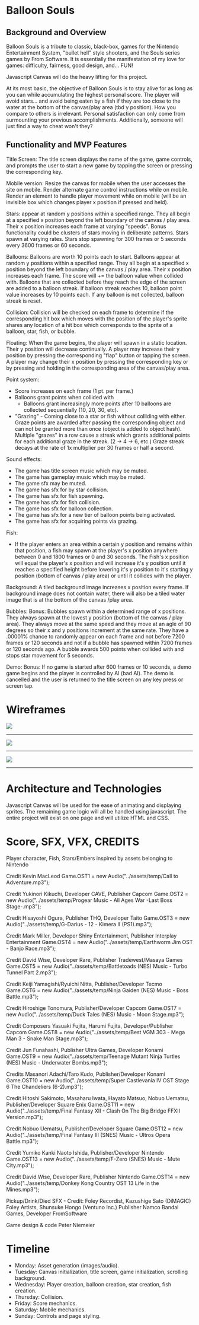 # Balloon Souls

## Background and Overview
Balloon Souls is a tribute to classic, black-box, games for the Nintendo Entertainment System, "bullet hell" style shooters, and the Souls series games by From Software. It is essentially the manifestation of my love for games: difficulty, fairness, good design, and... FUN!

Javascript Canvas will do the heavy lifting for this project.

At its most basic, the objective of Balloon Souls is to stay alive for as long as you can while accumulating the highest personal score.
The player will avoid stars... and avoid being eaten by a fish if they are too close to the water at the bottom of the canvas/play area (tbd y position).
How you compare to others is irrelevant. Personal satisfaction can only come from surmounting your previous accomplishments. Additionally, someone will just find a way to cheat won't they?

## Functionality and MVP Features

Title Screen:
The title screen displays the name of the game, game controls, and prompts the user to start a new game by tapping the screen or pressing the corresponding key.

Mobile version:
Resize the canvas for mobile when the user accesses the site on mobile. Render alternate game control instructions while on mobile.
Render an element to handle player movement while on mobile (will be an invisible box which changes player x position if pressed and held).

Stars:
appear at random y positions within a specified range. They all begin at a specified x position beyond the left boundary of the canvas / play area. Their x position increases each frame at varying "speeds".
 Bonus functionality could be clusters of stars moving in deliberate patterns.
 Stars spawn at varying rates.
 Stars stop spawning for 300 frames or 5 seconds every 3600 frames or 60 seconds.

Balloons:
Balloons are worth 10 points each to start.
Balloons appear at random y positions within a specified range. They all begin at a specified x position beyond the left boundary of the canvas / play area. Their x position increases each frame. The score will += the balloon value when collided with. Balloons that are collected before they reach the edge of the screen are added to a balloon streak.
If balloon streak reaches 10, balloon point value increases by 10 points each. If any balloon is not collected, balloon streak is reset.

Collision:
Collision will be checked on each frame to determine if the corresponding hit box which moves with the position of the player's sprite shares any location of a hit box which corresponds to the sprite of a balloon, star, fish, or bubble.

Floating:
When the game begins, the player will spawn in a static location. Their y position will decrease continually. A player may increase their y position by pressing the corresponding "flap" button or tapping the screen. A player may change their x position by pressing the corresponding key or by pressing and holding in the corresponding area of the canvas/play area.

Point system:
* Score increases on each frame (1 pt. per frame.)
* Balloons grant points when collided with
  * Balloons grant increasingly more points after 10 balloons are collected sequentially (10, 20, 30, etc).
* "Grazing" - Coming close to a star or fish without colliding with either. Graze points are awarded after passing the corresponding object and can not be granted more than once (object is added to object hash). Multiple "grazes" in a row cause a streak which grants additional points for each additional graze in the streak. (2 -> 4 -> 6, etc.) Graze streak decays at the rate of 1x multiplier per 30 frames or half a second.

Sound effects:
* The game has title screen music which may be muted.
* The game has gameplay music which may be muted.
* The game sfx may be muted.
* The game has sfx for by star collision.
* The game has sfx for fish spawning.
* The game has sfx for fish collision.
* The game has sfx for balloon collection.
* The game has sfx for a new tier of balloon points being activated.
* The game has sfx for acquiring points via grazing.

Fish:
* If the player enters an area within a certain y position and remains within that position, a fish may spawn at the player's x position anywhere between 0 and 1800 frames or 0 and 30 seconds.
The Fish's x position will equal the player's x position and will increase it's y position until it reaches a specified height before lowering it's y position to it's starting y position (bottom of canvas / play area) or until it collides with the player.

Background:
A tiled background image increases x position every frame.
If background image does not contain water, there will also be a tiled water image that is at the bottom of the canvas /play area.

Bubbles:
Bonus: Bubbles spawn within a determined range of x positions. They always spawn at the lowest y position (bottom of the canvas / play area). They always move at the same speed and they move at an agle of 90 degrees so their x and y positions increment at the same rate. They have a .00001% chance to randomly appear on each frame and not before 7200 frames or 120 seconds and not if a bubble has spawned within 7200 frames or 120 seconds ago. A bubble awards 500 points when collided with and stops star movement for 5 seconds.

Demo:
Bonus: If no game is started after 600 frames or 10 seconds, a demo game begins and the player is controlled by AI (bad AI). The demo is cancelled and the user is returned to the title screen on any key press or screen tap.

# Wireframes

![](https://github.com/peterniemeier/test/blob/master/ui4.jpg)

***


![](https://github.com/peterniemeier/test/blob/master/ui5.jpg)


***


![](https://github.com/peterniemeier/test/blob/master/ui6.jpg)


***


# Architecture and Technologies

Javascript Canvas will be used for the ease of animating and displaying sprites.
The remaining game logic will all be handled using javascript.
The entire project will exist on one page and will utilize HTML and CSS.

# Score, SFX, VFX, CREDITS

Player character, Fish, Stars/Embers inspired by assets belonging to Nintendo

Credit Kevin MacLeod
Game.OST1 = new Audio("../assets/temp/Call to Adventure.mp3");

Credit Yukinori Kikuchi, Developer CAVE, Publisher Capcom
Game.OST2 = new Audio("../assets/temp/Progear Music - All Ages War -Last Boss Stage-.mp3");

Credit Hisayoshi Ogura, Publisher THQ, Developer Taito
Game.OST3 = new Audio("../assets/temp/G-Darius - 12 - Kimera II (PS1).mp3");

Credit Mark Miller, Developer Shiny Entertainment, Publisher Interplay Entertainment
Game.OST4 = new Audio("../assets/temp/Earthworm Jim OST - Banjo Race.mp3");

Credit David Wise, Developer Rare, Publisher Tradewest/Masaya Games
Game.OST5 = new Audio("../assets/temp/Battletoads (NES) Music - Turbo Tunnel Part 2.mp3");

Credit Keiji Yamagishi/Ryuichi Nitta, Publisher/Developer Tecmo
Game.OST6 = new Audio("../assets/temp/Ninja Gaiden (NES) Music - Boss Battle.mp3");

Credit Hiroshige Tonomura, Publisher/Developer Capcom
Game.OST7 = new Audio("../assets/temp/Duck Tales (NES) Music - Moon Stage.mp3");

Credit Composers Yasuaki Fujita, Harumi Fujita, Developer/Publisher Capcom
Game.OST8 = new Audio("../assets/temp/Best VGM 303 - Mega Man 3 - Snake Man Stage.mp3");

Credit Jun Funahashi, Publisher Ultra Games, Developer Konami
Game.OST9 = new Audio("../assets/temp/Teenage Mutant Ninja Turtles (NES) Music - Underwater Bombs.mp3");

Credits Masanori Adachi/Taro Kudo, Publisher/Developer Konami
Game.OST10 = new Audio("../assets/temp/Super Castlevania IV OST Stage 6 The Chandeliers (6-2).mp3");

Credit Hitoshi Sakimoto, Masaharu Iwata, Hayato Matsuo, Nobuo Uematsu, Publisher/Developer Square Enix
Game.OST11 = new Audio("../assets/temp/Final Fantasy XII - Clash On The Big Bridge FFXII Version.mp3");

Credit Nobuo Uematsu, Publisher/Developer Square
Game.OST12 = new Audio("../assets/temp/Final Fantasy III (SNES) Music - Ultros Opera Battle.mp3");

Credit Yumiko Kanki Naoto Ishida, Publisher/Developer Nintendo
Game.OST13 = new Audio("../assets/temp/F-Zero (SNES) Music - Mute City.mp3");

Credit David Wise, Developer Rare, Publisher Nintendo
Game.OST14 = new Audio("../assets/temp/Donkey Kong Country OST 13 Life in the Mines.mp3");

Pickup/Drink/Died SFX - Credit:
Foley Recordist, Kazushige Sato (DiMAGIC)
Foley Artists, Shunsuke Hongo (Ventuno Inc.)
Publisher Namco Bandai Games, Developer FromSoftware

Game design & code Peter Niemeier

# Timeline

* Monday:
Asset generation (images/audio).
* Tuesday: Canvas initialization, title screen, game initialization, scrolling background.
* Wednesday: Player creation, balloon creation, star creation, fish creation.
* Thursday: Collision.
* Friday: Score mechanics.
* Saturday: Mobile mechanics.
* Sunday: Controls and page styling.
